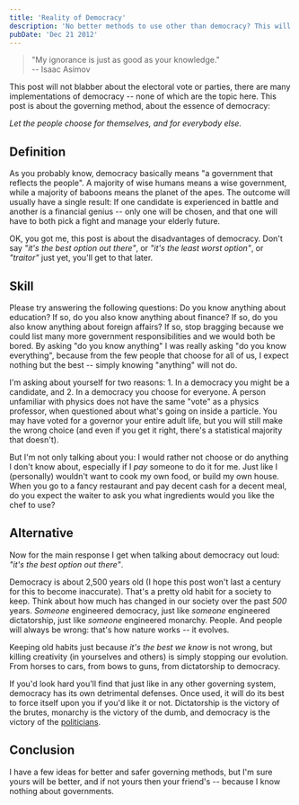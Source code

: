 ```yaml
---
title: 'Reality of Democracy'
description: 'No better methods to use other than democracy? This will encourage you to think otherwise.'
pubDate: 'Dec 21 2012'
---
```


> "My ignorance is just as good as your knowledge."
> <br />-- Isaac Asimov

This post will not blabber about the electoral vote or parties, there are many implementations of democracy -- none of which are the topic here.
This post is about the governing method, about the essence of democracy:

*Let the people choose for themselves, and for everybody else.*

## Definition

As you probably know, democracy basically means "a government that reflects the people".
A majority of wise humans means a wise government, while a majority of baboons means the planet of the apes.
The outcome will usually have a single result: If one candidate is experienced in battle and another is a financial genius -- only one will be chosen, and that one will have to both pick a fight and manage your elderly future.

OK, you got me, this post is about the disadvantages of democracy.
Don't say *"it's the best option out there"*, or *"it's the least worst option"*, or *"traitor"* just yet, you'll get to that later.

## Skill

Please try answering the following questions: Do you know anything about education?
If so, do you also know anything about finance?
If so, do you also know anything about foreign affairs?
If so, stop bragging because we could list many more government responsibilities and we would both be bored.
By asking "do you know anything" I was really asking "do you know everything", because from the few people that choose for all of us, I expect nothing but the best -- simply knowing "anything" will not do.

I'm asking about yourself for two reasons: 1. In a democracy you might be a candidate, and 2. In a democracy you choose for everyone.
A person unfamiliar with physics does not have the same "vote" as a physics professor, when questioned about what's going on inside a particle.
You may have voted for a governor your entire adult life, but you will still make the wrong choice (and even if you get it right, there's a statistical majority that doesn't).

But I'm not only talking about you: I would rather not choose or do anything I don't know about, especially if I *pay* someone to do it for me.
Just like I (personally) wouldn't want to cook my own food, or build my own house.
When you go to a fancy restaurant and pay decent cash for a decent meal, do you expect the waiter to ask you what ingredients would you like the chef to use?

## Alternative

Now for the main response I get when talking about democracy out loud: *"it's the best option out there"*.

Democracy is about 2,500 years old (I hope this post won't last a century for this to become inaccurate).
That's a pretty old habit for a society to keep.
Think about how much has changed in our society over the past *500* years.
*Someone* engineered democracy, just like *someone* engineered dictatorship, just like *someone* engineered monarchy. People.
And people will always be wrong: that's how nature works -- it evolves.

Keeping old habits just because *it's the best we know* is not wrong, but killing creativity (in yourselves and others) is simply stopping our evolution.
From horses to cars, from bows to guns, from dictatorship to democracy.

If you'd look hard you'll find that just like in any other governing system, democracy has its own detrimental defenses.
Once used, it will do its best to force itself upon you if you'd like it or not.
Dictatorship is the victory of the brutes, monarchy is the victory of the dumb, and democracy is the victory of the [politicians](/blog/shower/definition-of-politics).

## Conclusion

I have a few ideas for better and safer governing methods, but I'm sure yours will be better, and if not yours then your friend's -- because I know nothing about governments.
